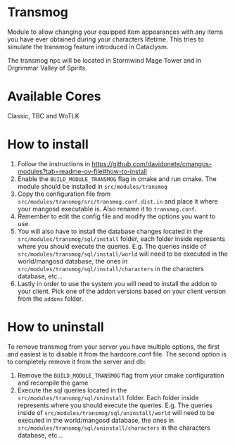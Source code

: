 # Transmog
Module to allow changing your equipped item appearances with any items you have ever obtained during your characters lifetime. This tries to simulate the transmog feature introduced in Cataclysm.

The transmog npc will be located in Stormwind Mage Tower and in Orgrimmar Valley of Spirits.

# Available Cores
Classic, TBC and WoTLK

# How to install
1. Follow the instructions in https://github.com/davidonete/cmangos-modules?tab=readme-ov-file#how-to-install
2. Enable the `BUILD_MODULE_TRANSMOG` flag in cmake and run cmake. The module should be installed in `src/modules/transmog`
3. Copy the configuration file from `src/modules/transmog/src/transmog.conf.dist.in` and place it where your mangosd executable is. Also rename it to `transmog.conf`.
4. Remember to edit the config file and modify the options you want to use.
5. You will also have to install the database changes located in the `src/modules/transmog/sql/install` folder, each folder inside represents where you should execute the queries. E.g. The queries inside of `src/modules/transmog/sql/install/world` will need to be executed in the world/mangosd database, the ones in `src/modules/transmog/sql/install/characters` in the characters database, etc...
6. Lastly in order to use the system you will need to install the addon to your client. Pick one of the addon versions based on your client version from the `addons` folder.

# How to uninstall
To remove transmog from your server you have multiple options, the first and easiest is to disable it from the hardcore.conf file. The second option is to completely remove it from the server and db:
1. Remove the `BUILD_MODULE_TRANSMOG` flag from your cmake configuration and recompile the game
2. Execute the sql queries located in the `src/modules/transmog/sql/uninstall` folder. Each folder inside represents where you should execute the queries. E.g. The queries inside of `src/modules/transmog/sql/uninstall/world` will need to be executed in the world/mangosd database, the ones in `src/modules/transmog/sql/uninstall/characters` in the characters database, etc...
